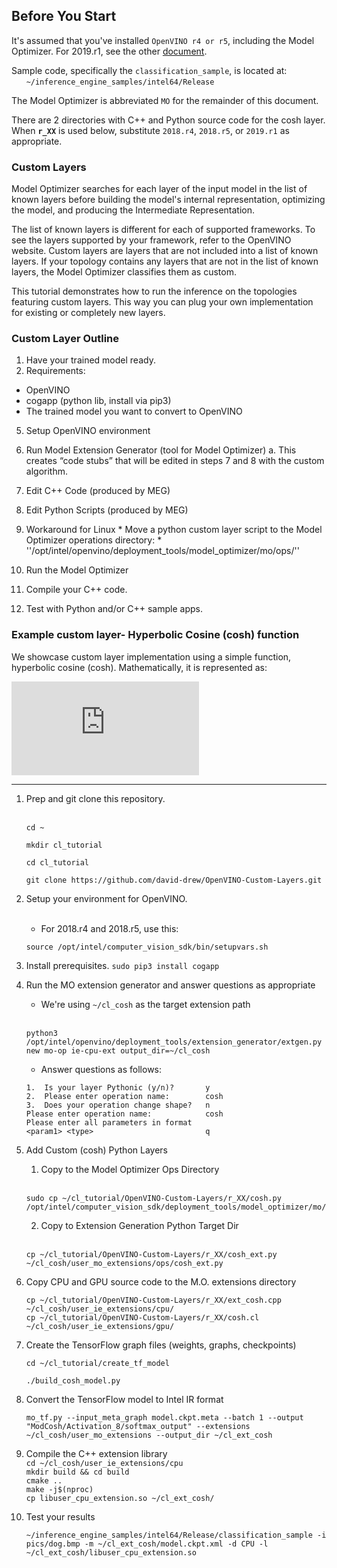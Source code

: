 

## Before You Start
It's assumed that you've installed `OpenVINO r4 or r5`, including the Model Optimizer.  For 2019.r1, see the other [document](./README.2019.md).

Sample code, specifically the `classification_sample`, is located at:<br>
&nbsp;&nbsp;&nbsp;&nbsp;&nbsp;&nbsp;`~/inference_engine_samples/intel64/Release`<br>

The Model Optimizer is abbreviated `MO` for the remainder of this document.

There are 2 directories with C++ and Python source code for the cosh layer. When <b>`r_XX`</b> is used below, substitute `2018.r4`, `2018.r5`, or `2019.r1` as appropriate.

### Custom Layers
Model Optimizer searches for each layer of the input model in the list of known layers before building the model's internal representation, optimizing the model, and producing the Intermediate Representation.

The list of known layers is different for each of supported frameworks. To see the layers supported by your framework, refer to the OpenVINO website. 
Custom layers are layers that are not included into a list of known layers. If your topology contains any layers that are not in the list of known layers, the Model Optimizer classifies them as custom.

This tutorial demonstrates how to run the inference on the topologies featuring custom layers. This way you can plug your own implementation for existing or completely new layers.


### Custom Layer Outline
 
1. Have your trained model ready.
2. Requirements:
 * OpenVINO
 * cogapp (python lib, install via pip3)
 * The trained model you want to convert to OpenVINO
 
5. Setup OpenVINO environment
6. Run Model Extension Generator (tool for Model Optimizer)
a. This creates “code stubs” that will be edited in steps 7 and 8 with the custom algorithm.
7. Edit C++ Code (produced by MEG)
8. Edit Python Scripts (produced by MEG)
9. Workaround for Linux
       * Move a python custom layer script to the Model Optimizer operations directory:
       * ''/opt/intel/openvino/deployment_tools/model_optimizer/mo/ops/''
 
10. Run the Model Optimizer
11. Compile your C++ code.
12. Test with Python and/or C++ sample apps.

### Example custom layer- Hyperbolic Cosine (cosh) function 
We showcase custom layer implementation using a simple function, hyperbolic cosine (cosh). Mathematically, it is represented as: 

![](https://latex.codecogs.com/gif.latex?cosh%28x%29%3D%5Cfrac%7Be%5E%7Bx%7D&plus;e%5E%7B-x%7D%7D%7B2%7D)

---

1. Prep and git clone this repository.<br><br>
    ```
    cd ~
    ```
    ```
    mkdir cl_tutorial
    ```
    ```
    cd cl_tutorial
    ```
    ```
    git clone https://github.com/david-drew/OpenVINO-Custom-Layers.git
    ```
2. Setup your environment for OpenVINO.<br><br>
    * For 2018.r4 and 2018.r5, use this:
    ```
    source /opt/intel/computer_vision_sdk/bin/setupvars.sh 
    ```

3. Install prerequisites.
    `sudo pip3 install cogapp`

4. Run the MO extension generator and answer questions as appropriate 
    * We're using `~/cl_cosh` as the target extension path<br><br>
    ```
    python3 /opt/intel/openvino/deployment_tools/extension_generator/extgen.py new mo-op ie-cpu-ext output_dir=~/cl_cosh
    ```
    * Answer questions as follows:
    ```
    1.  Is your layer Pythonic (y/n)?       y
    2.  Please enter operation name:        cosh
    3.  Does your operation change shape?   n
    Please enter operation name:            cosh
    Please enter all parameters in format
    <param1> <type>                         q
    ```

5. Add Custom (cosh) Python Layers<br>
    1. Copy to the Model Optimizer Ops Directory<br><br>
    ```
    sudo cp ~/cl_tutorial/OpenVINO-Custom-Layers/r_XX/cosh.py /opt/intel/computer_vision_sdk/deployment_tools/model_optimizer/mo/ops/
    ```

    2. Copy to Extension Generation Python Target Dir<br><br>
    ```
    cp ~/cl_tutorial/OpenVINO-Custom-Layers/r_XX/cosh_ext.py ~/cl_cosh/user_mo_extensions/ops/cosh_ext.py
    ```


6. Copy CPU and GPU source code to the M.O. extensions directory<br>
    ```
    cp ~/cl_tutorial/OpenVINO-Custom-Layers/r_XX/ext_cosh.cpp ~/cl_cosh/user_ie_extensions/cpu/
    cp ~/cl_tutorial/OpenVINO-Custom-Layers/r_XX/cosh.cl ~/cl_cosh/user_ie_extensions/gpu/
    ```


7. Create the TensorFlow graph files (weights, graphs, checkpoints)<br>
    ```
    cd ~/cl_tutorial/create_tf_model
    ```
    ```
    ./build_cosh_model.py
    ```


8. Convert the TensorFlow model to Intel IR format<br>
    ```
    mo_tf.py --input_meta_graph model.ckpt.meta --batch 1 --output "ModCosh/Activation_8/softmax_output" --extensions ~/cl_cosh/user_mo_extensions --output_dir ~/cl_ext_cosh
    ```


9. Compile the C++ extension library<br>
    ```cd ~/cl_cosh/user_ie_extensions/cpu```<br>
    ```mkdir build && cd build```<br>
    ```cmake ..```<br>
    ```make -j$(nproc)```<br>
    ```cp libuser_cpu_extension.so ~/cl_ext_cosh/```<br>


10. Test your results<br>
    ```
    ~/inference_engine_samples/intel64/Release/classification_sample -i pics/dog.bmp -m ~/cl_ext_cosh/model.ckpt.xml -d CPU -l ~/cl_ext_cosh/libuser_cpu_extension.so 
    ```

